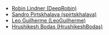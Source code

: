 * [Robin Lindner (DeepRobin)](https://github.com/DeepRobin)
* [Sandro Pirtskhalava (spirtskhalava)](https://github.com/spirtskhalava)
* [Leo Guilherme (LeoGuilherme)](https://github.com/LeoGuilherme)
* [Hrushikesh Bodas (HrushikeshBodas)](https://github.com/HrushikeshBodas)
